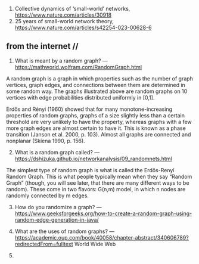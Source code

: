 1. Collective dynamics of ‘small-world’ networks, https://www.nature.com/articles/30918
2. 25 years of small-world network theory, https://www.nature.com/articles/s42254-023-00628-6

## from the internet //

1. What is meant by a random graph?
— https://mathworld.wolfram.com/RandomGraph.html

A random graph is a graph in which properties such as the number of graph vertices, graph edges, and connections between them are determined in some random way. The graphs illustrated above are random graphs on 10 vertices with edge probabilities distributed uniformly in [0,1].

Erdős and Rényi (1960) showed that for many monotone-increasing properties of random graphs, graphs of a size slightly less than a certain threshold are very unlikely to have the property, whereas graphs with a few more graph edges are almost certain to have it. This is known as a phase transition (Janson et al. 2000, p. 103). Almost all graphs are connected and nonplanar (Skiena 1990, p. 156).

2. What is a random graph called?
— https://dshizuka.github.io/networkanalysis/09_randomnets.html

The simplest type of random graph is what is called the Erdös-Renyí Random Graph. This is what people typically mean when they say “Random Graph” (though, you will see later, that there are many different ways to be random). These come in two flavors: G(n,m) model, in which n nodes are randomly connected by m edges.

3. How do you randomize a graph? — https://www.geeksforgeeks.org/how-to-create-a-random-graph-using-random-edge-generation-in-java/

4. What are the uses of random graphs? — https://academic.oup.com/book/40058/chapter-abstract/340606789?redirectedFrom=fulltext
   World Wide Web
6. 



